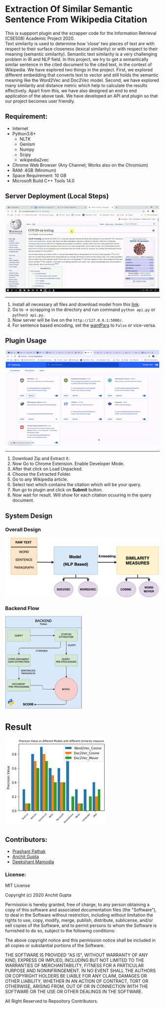 # Extraction Of Similar Semantic Sentence From Wikipedia Citation

This is suppport plugin and the scrapper code for the Information Retrieval (CSE508) Academic Project 2020. <br />
Text similarity is used to determine how ‘close’ two pieces of text are with respect to their surface closeness (lexical similarity) or with respect to their meaning (semantic similarity). Semantic text similarity is a very challenging problem in IR and NLP field. In this project, we try to get a semantically similar sentence in the cited document to the cited text, in the context of Wikipedia. We have explored two things in the project. First, we explored different embedding that converts text to vector and still holds the semantic meaning like the Word2Vec and Doc2Vec model. Second, we have explored many similarity and distance metric which help to calculate the results effectively. Apart from this, we have also designed an end to end application of the above task. We have developed an API and plugin so that our project becomes user friendly.
## Requirement:

- Internet
- Python3.6+
  - NLTK
  - Genism
  - Numpy
  - Scipy
  - wikipedia2vec
- Chrome Web Browser (Any Channel; Works also on the Chromium)
- RAM: 4GB (Minimum)
- Space Requirement: 10 GB
- Microsoft Build C++ Tools 14.0


## Server Deployment (Local Steps)

<center>
<img src="docs\images\usage.gif" alt="backend" width="500"/>
</center>

---

1. Install all necessary all files and download model from this [link](https://drive.google.com/open?id=1Rew3sxN556vDg7k7yxQwYjC80az44n1x).
2. Go to -> scrapping in the directory and run command ``python api.py`` or ``python3 api.py``.
3. Now server will be live on the ``http://127.0.0.1:5000/``.
4. For sentence based encoding, set the [wantPara](https://github.com/anchitgupt/wikipedia-sematics/blob/8ac204118ddf727d178c1abc16fa91cb6cc5b533/scrapping/model.py#L48) to ``False`` or vice-versa.

## Plugin Usage
<!-- ![](docs\images\howto.gif=500) -->
<center>
<img src="docs\images\howto.gif" alt="backend" width="500"/>
</center>

---
1. Download Zip and Extract it.
2. Now Go to Chrome Extension. Enable Developer Mode.
3. After that click on Load Unpacked.
4. Choose the Extracted Folder.
5. Go to any Wikipedia article.
6. Select text which contains the citation which will be your query.
7. Run go to plugin and click on **Submit** button.
8. Now wait for result. Will show for each citation ocuuring in the query document. 

## System Design

### Overall Design

<img src="docs/images/backend.png" alt="backend" width="500"/>


### Backend Flow

<img src="docs\images\inbackend.jpeg" alt="inbackend" width="250" height="300" />

# Result

<img src="docs\images\querygraph.png" alt="querygraph" />


## Contributors:

* [Prashant Pathak](https://github.com/ppthegp)
* [Anchit Gupta](https://github.com/anchitgupt)
* [Deekshant Mamodia](https://github.com/Deekshantiiitd)

<!-- ## TODO:

1. ``Add text box for the line``
2. ``Add text box for the citation``
3. ``Show pop up window for the result``
4. ``Fix UI elements``
5. ``Add More Suitable Images``
6. ``Code Cleanup`` -->


### License:

MIT License

Copyright (c) 2020 Anchit Gupta

Permission is hereby granted, free of charge, to any person obtaining a copy
of this software and associated documentation files (the "Software"), to deal
in the Software without restriction, including without limitation the rights
to use, copy, modify, merge, publish, distribute, sublicense, and/or sell
copies of the Software, and to permit persons to whom the Software is
furnished to do so, subject to the following conditions:

The above copyright notice and this permission notice shall be included in all
copies or substantial portions of the Software.

THE SOFTWARE IS PROVIDED "AS IS", WITHOUT WARRANTY OF ANY KIND, EXPRESS OR
IMPLIED, INCLUDING BUT NOT LIMITED TO THE WARRANTIES OF MERCHANTABILITY,
FITNESS FOR A PARTICULAR PURPOSE AND NONINFRINGEMENT. IN NO EVENT SHALL THE
AUTHORS OR COPYRIGHT HOLDERS BE LIABLE FOR ANY CLAIM, DAMAGES OR OTHER
LIABILITY, WHETHER IN AN ACTION OF CONTRACT, TORT OR OTHERWISE, ARISING FROM,
OUT OF OR IN CONNECTION WITH THE SOFTWARE OR THE USE OR OTHER DEALINGS IN THE
SOFTWARE.

 All Right Reserved to Repository Contributors.
 
